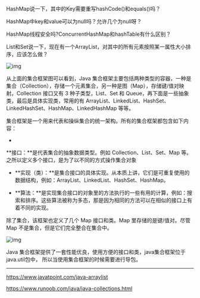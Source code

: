HashMap说一下，其中的Key需要重写hashCode()和equals()吗？

HashMap中key和value可以为null吗？允许几个为null呀？

HashMap线程安全吗?ConcurrentHashMap和hashTable有什么区别？ 

List和Set说一下，现在有一个ArrayList，对其中的所有元素按照某一属性大小排序，应该怎么做？

![img](https://tva1.sinaimg.cn/large/00831rSTly1gdp03vldkkg30hv0gzwet.gif)

从上面的集合框架图可以看到，Java 集合框架主要包括两种类型的容器，一种是集合（Collection），存储一个元素集合，另一种是图（Map），存储键/值对映射。Collection 接口又有 3 种子类型，List、Set 和 Queue，再下面是一些抽象类，最后是具体实现类，常用的有 ArrayList、LinkedList、HashSet、LinkedHashSet、HashMap、LinkedHashMap 等等。

集合框架是一个用来代表和操纵集合的统一架构。所有的集合框架都包含如下内容：

- 

  **接口：**是代表集合的抽象数据类型。例如 Collection、List、Set、Map 等。之所以定义多个接口，是为了以不同的方式操作集合对象

- **实现（类）：**是集合接口的具体实现。从本质上讲，它们是可重复使用的数据结构，例如：ArrayList、LinkedList、HashSet、HashMap。

- **算法：**是实现集合接口的对象里的方法执行的一些有用的计算，例如：搜索和排序。这些算法被称为多态，那是因为相同的方法可以在相似的接口上有着不同的实现。

除了集合，该框架也定义了几个 Map 接口和类。Map 里存储的是键/值对。尽管 Map 不是集合，但是它们完全整合在集合中。



![img](https://tva1.sinaimg.cn/large/00831rSTly1gdp03wdsf7j30s10g4dhp.jpg)



Java 集合框架提供了一套性能优良，使用方便的接口和类，java集合框架位于java.util包中， 所以当使用集合框架的时候需要进行导包。





------













https://www.javatpoint.com/java-arraylist





https://www.runoob.com/java/java-collections.html